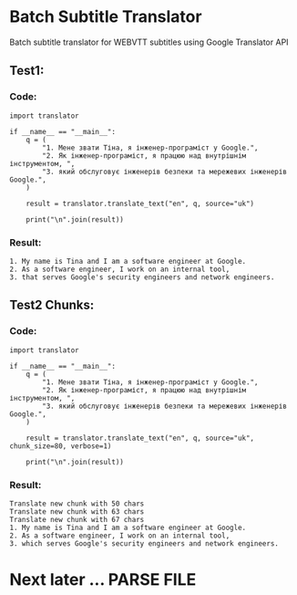 # Batch Subtitle Translator

Batch subtitle translator for WEBVTT subtitles using Google Translator API

## Test1:

### Code:

```
import translator

if __name__ == "__main__":
    q = (
        "1. Мене звати Тіна, я інженер-програміст у Google.",
        "2. Як інженер-програміст, я працюю над внутрішнім інструментом, ",
        "3. який обслуговує інженерів безпеки та мережевих інженерів Google.",
    )

    result = translator.translate_text("en", q, source="uk")

    print("\n".join(result))
```

### Result:

```
1. My name is Tina and I am a software engineer at Google.
2. As a software engineer, I work on an internal tool,
3. that serves Google's security engineers and network engineers.
```

## Test2 Chunks:

### Code:

```
import translator

if __name__ == "__main__":
    q = (
        "1. Мене звати Тіна, я інженер-програміст у Google.",
        "2. Як інженер-програміст, я працюю над внутрішнім інструментом, ",
        "3. який обслуговує інженерів безпеки та мережевих інженерів Google.",
    )

    result = translator.translate_text("en", q, source="uk", chunk_size=80, verbose=1)

    print("\n".join(result))
```

### Result:

```
Translate new chunk with 50 chars
Translate new chunk with 63 chars
Translate new chunk with 67 chars
1. My name is Tina and I am a software engineer at Google.
2. As a software engineer, I work on an internal tool,
3. which serves Google's security engineers and network engineers.
```

# Next later ... PARSE FILE

```

```
